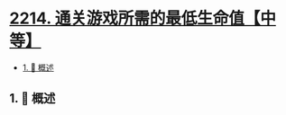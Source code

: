 # [2214. 通关游戏所需的最低生命值【中等】](https://github.com/tnotesjs/TNotes.leetcode/tree/main/notes/2214.%20%E9%80%9A%E5%85%B3%E6%B8%B8%E6%88%8F%E6%89%80%E9%9C%80%E7%9A%84%E6%9C%80%E4%BD%8E%E7%94%9F%E5%91%BD%E5%80%BC%E3%80%90%E4%B8%AD%E7%AD%89%E3%80%91)

<!-- region:toc -->

- [1. 📝 概述](#1--概述)

<!-- endregion:toc -->

## 1. 📝 概述
